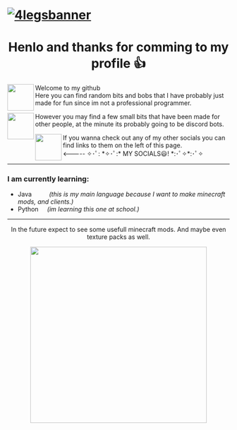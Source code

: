 # [![4legsbanner](https://imgur.com/Uh6AfHG.png)](https://github.com/4l3xh4n53n)
<h1 align="middle">Henlo and thanks for comming to my profile 👍</h1>

<p align="left">
  <a href="https://youtube.com/c/4legs"><img height="60" width="60" align="left" src="https://imgur.com/kw9hHbk.png"></a>
</p>
            
Welcome to my github</br>
Here you can find random bits and bobs that I have probably just made for fun since im not a professional programmer.
                                                                                                                    
<p align="left">
  <a href="https://www.instagram.com/4l3xh4n53n/"><img height="60" width="60" align="left" src="https://imgur.com/TfKFFc3.png?raw=true"></a>
</p>

However you may find a few small bits that have been made for other people, at the minute its probably going to be discord bots.</br>

<p align="left">
  <a href="https://discord.gg/Mytg3CkDs9"><img height="60" width="60" align="left" src="https://imgur.com/P8cXFKc.png?raw=true"></a>
</p>
If you wanna check out any of my other socials you can find links to them on the left of this page.</br>
<----- ✧･ﾟ: *✧･ﾟ:* MY SOCIALS😃! *:･ﾟ✧*:･ﾟ✧</br>
                                                                                                                               
---
                                                                                                                               
### I am currently learning:
+ Java &nbsp;&nbsp;&nbsp;&nbsp;&nbsp;&nbsp;&nbsp;&nbsp; *(this is my main language because I want to make minecraft mods, and clients.)*
+ Python &nbsp;&nbsp;&nbsp; *(im learning this one at school.)*
                                                                                                                               
---
                                                                                                                               
<p align="center">
  In the future expect to see some usefull minecraft mods. And maybe even texture packs as well. 
</p>

<p align="center">
  <img height="400" width="400" src="https://imgur.com/QYVPBTv.png">
</p>
